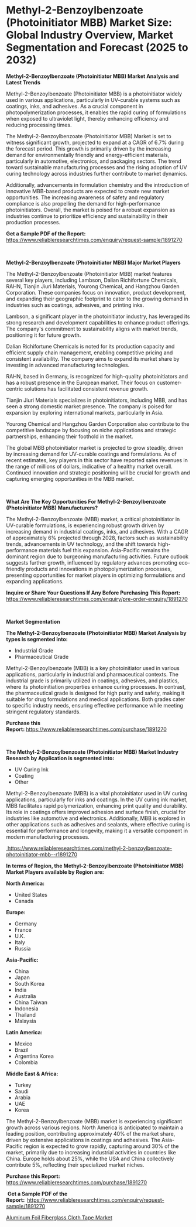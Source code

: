 <p><h1>Methyl-2-Benzoylbenzoate (Photoinitiator MBB) Market Size: Global Industry Overview, Market Segmentation and Forecast (2025 to 2032)</h1></p><p><strong>Methyl-2-Benzoylbenzoate (Photoinitiator MBB) Market Analysis and Latest Trends</strong></p>
<p><p>Methyl-2-Benzoylbenzoate (Photoinitiator MBB) is a photoinitiator widely used in various applications, particularly in UV-curable systems such as coatings, inks, and adhesives. As a crucial component in photopolymerization processes, it enables the rapid curing of formulations when exposed to ultraviolet light, thereby enhancing efficiency and reducing processing times.</p><p>The Methyl-2-Benzoylbenzoate (Photoinitiator MBB) Market is set to witness significant growth, projected to expand at a CAGR of 6.7% during the forecast period. This growth is primarily driven by the increasing demand for environmentally friendly and energy-efficient materials, particularly in automotive, electronics, and packaging sectors. The trend toward sustainable manufacturing processes and the rising adoption of UV curing technology across industries further contribute to market dynamics. </p><p>Additionally, advancements in formulation chemistry and the introduction of innovative MBB-based products are expected to create new market opportunities. The increasing awareness of safety and regulatory compliance is also propelling the demand for high-performance photoinitiators. Overall, the market is poised for a robust expansion as industries continue to prioritize efficiency and sustainability in their production processes.</p></p>
<p><strong>Get a Sample PDF of the Report:&nbsp;</strong> <a href="https://www.reliableresearchtimes.com/enquiry/request-sample/1891270?utm_campaign=2779&utm_medium=2&utm_source=Github&utm_content=ia&utm_term=03042025&utm_id=methyl-2-benzoylbenzoate-photoinitiator-mbb">https://www.reliableresearchtimes.com/enquiry/request-sample/1891270</a></p>
<p>&nbsp;</p>
<p><strong>Methyl-2-Benzoylbenzoate (Photoinitiator MBB) Major Market Players</strong></p>
<p><p>The Methyl-2-Benzoylbenzoate (Photoinitiator MBB) market features several key players, including Lambson, Dalian Richifortune Chemicals, RAHN, Tianjin Jiuri Materials, Yourong Chemical, and Hangzhou Garden Corporation. These companies focus on innovation, product development, and expanding their geographic footprint to cater to the growing demand in industries such as coatings, adhesives, and printing inks.</p><p>Lambson, a significant player in the photoinitiator industry, has leveraged its strong research and development capabilities to enhance product offerings. The company's commitment to sustainability aligns with market trends, positioning it for future growth.</p><p>Dalian Richifortune Chemicals is noted for its production capacity and efficient supply chain management, enabling competitive pricing and consistent availability. The company aims to expand its market share by investing in advanced manufacturing technologies.</p><p>RAHN, based in Germany, is recognized for high-quality photoinitiators and has a robust presence in the European market. Their focus on customer-centric solutions has facilitated consistent revenue growth.</p><p>Tianjin Jiuri Materials specializes in photoinitiators, including MBB, and has seen a strong domestic market presence. The company is poised for expansion by exploring international markets, particularly in Asia.</p><p>Yourong Chemical and Hangzhou Garden Corporation also contribute to the competitive landscape by focusing on niche applications and strategic partnerships, enhancing their foothold in the market.</p><p>The global MBB photoinitiator market is projected to grow steadily, driven by increasing demand for UV-curable coatings and formulations. As of recent estimates, key players in this sector have reported sales revenues in the range of millions of dollars, indicative of a healthy market overall. Continued innovation and strategic positioning will be crucial for growth and capturing emerging opportunities in the MBB market.</p></p>
<p>&nbsp;</p>
<p><strong>What Are The Key Opportunities For Methyl-2-Benzoylbenzoate (Photoinitiator MBB) Manufacturers?</strong></p>
<p><p>The Methyl-2-Benzoylbenzoate (MBB) market, a critical photoinitiator in UV-curable formulations, is experiencing robust growth driven by increasing demand in industrial coatings, inks, and adhesives. With a CAGR of approximately 6% projected through 2028, factors such as sustainability trends, advancements in UV technology, and the shift towards high-performance materials fuel this expansion. Asia-Pacific remains the dominant region due to burgeoning manufacturing activities. Future outlook suggests further growth, influenced by regulatory advances promoting eco-friendly products and innovations in photopolymerization processes, presenting opportunities for market players in optimizing formulations and expanding applications.</p></p>
<p><strong>Inquire or Share Your Questions If Any Before Purchasing This Report:</strong> <a href="https://www.reliableresearchtimes.com/enquiry/pre-order-enquiry/1891270?utm_campaign=2779&utm_medium=2&utm_source=Github&utm_content=ia&utm_term=03042025&utm_id=methyl-2-benzoylbenzoate-photoinitiator-mbb">https://www.reliableresearchtimes.com/enquiry/pre-order-enquiry/1891270</a></p>
<p>&nbsp;</p>
<p><strong>Market Segmentation</strong></p>
<p><strong>The Methyl-2-Benzoylbenzoate (Photoinitiator MBB) Market Analysis by types is segmented into:</strong></p>
<p><ul><li>Industrial Grade</li><li>Pharmaceutical Grade</li></ul></p>
<p><p>Methyl-2-Benzoylbenzoate (MBB) is a key photoinitiator used in various applications, particularly in industrial and pharmaceutical contexts. The industrial grade is primarily utilized in coatings, adhesives, and plastics, where its photoinitiation properties enhance curing processes. In contrast, the pharmaceutical grade is designed for high purity and safety, making it suitable for drug formulations and medical applications. Both grades cater to specific industry needs, ensuring effective performance while meeting stringent regulatory standards.</p></p>
<p><strong>Purchase this Report:&nbsp;</strong><a href="https://www.reliableresearchtimes.com/purchase/1891270?utm_campaign=2779&utm_medium=2&utm_source=Github&utm_content=ia&utm_term=03042025&utm_id=methyl-2-benzoylbenzoate-photoinitiator-mbb">https://www.reliableresearchtimes.com/purchase/1891270</a></p>
<p>&nbsp;</p>
<p><strong>The Methyl-2-Benzoylbenzoate (Photoinitiator MBB) Market Industry Research by Application is segmented into:</strong></p>
<p><ul><li>UV Curing Ink</li><li>Coating</li><li>Other</li></ul></p>
<p><p>Methyl-2-Benzoylbenzoate (MBB) is a vital photoinitiator used in UV curing applications, particularly for inks and coatings. In the UV curing ink market, MBB facilitates rapid polymerization, enhancing print quality and durability. Its role in coatings offers improved adhesion and surface finish, crucial for industries like automotive and electronics. Additionally, MBB is explored in other applications such as adhesives and sealants, where effective curing is essential for performance and longevity, making it a versatile component in modern manufacturing processes.</p></p>
<p><a href="https://www.reliableresearchtimes.com/methyl-2-benzoylbenzoate-photoinitiator-mbb--r1891270?utm_campaign=2779&utm_medium=2&utm_source=Github&utm_content=ia&utm_term=03042025&utm_id=methyl-2-benzoylbenzoate-photoinitiator-mbb">&nbsp;https://www.reliableresearchtimes.com/methyl-2-benzoylbenzoate-photoinitiator-mbb--r1891270</a></p>
<p><strong>In terms of Region, the Methyl-2-Benzoylbenzoate (Photoinitiator MBB) Market Players available by Region are:</strong></p>
<p>
    <p> <strong> North America: </strong>
        <ul>
            <li>United States</li>
            <li>Canada</li>
        </ul>
        </p> 
    <p> <strong> Europe: </strong>
        <ul>
            <li>Germany</li>
            <li>France</li>
            <li>U.K.</li>
            <li>Italy</li>
            <li>Russia</li>
        </ul>
        </p> 
    <p> <strong> Asia-Pacific: </strong>
        <ul>
            <li>China</li>
            <li>Japan</li>
            <li>South Korea</li>
            <li>India</li>
            <li>Australia</li>
            <li>China Taiwan</li>
            <li>Indonesia</li>
            <li>Thailand</li>
            <li>Malaysia</li>
        </ul>
        </p> 
    <p> <strong> Latin America: </strong>
        <ul>
            <li>Mexico</li>
            <li>Brazil</li>
            <li>Argentina Korea</li>
            <li>Colombia</li>
        </ul>
        </p> 
    <p> <strong> Middle East & Africa: </strong>
        <ul>
            <li>Turkey</li>
            <li>Saudi</li>
            <li>Arabia</li>
            <li>UAE</li>
            <li>Korea</li>
        </ul>
    </p>
    </p>
<p><p>The Methyl-2-Benzoylbenzoate (MBB) market is experiencing significant growth across various regions. North America is anticipated to maintain a leading position, contributing approximately 40% of the market share, driven by extensive applications in coatings and adhesives. The Asia-Pacific region is expected to grow rapidly, capturing around 30% of the market, primarily due to increasing industrial activities in countries like China. Europe holds about 25%, while the USA and China collectively contribute 5%, reflecting their specialized market niches.</p></p>
<p><strong>Purchase this Report: </strong><a href="https://www.reliableresearchtimes.com/purchase/1891270?utm_campaign=2779&utm_medium=2&utm_source=Github&utm_content=ia&utm_term=03042025&utm_id=methyl-2-benzoylbenzoate-photoinitiator-mbb">https://www.reliableresearchtimes.com/purchase/1891270</a></p>
<p>&nbsp;<strong>Get a Sample PDF of the Report:&nbsp;&nbsp;</strong><a href="https://www.reliableresearchtimes.com/enquiry/request-sample/1891270?utm_campaign=2779&utm_medium=2&utm_source=Github&utm_content=ia&utm_term=03042025&utm_id=methyl-2-benzoylbenzoate-photoinitiator-mbb">https://www.reliableresearchtimes.com/enquiry/request-sample/1891270</a></p>
<p><strong></strong></p>
<p><p><a href="https://github.com/osbornrdaflalo/Market-Research-Report-List-1/blob/main/aluminum-foil-fiberglass-cloth-tape-market.md?utm_campaign=2779&utm_medium=2&utm_source=Github&utm_content=ia&utm_term=03042025&utm_id=methyl-2-benzoylbenzoate-photoinitiator-mbb">Aluminum Foil Fiberglass Cloth Tape Market</a></p></p>